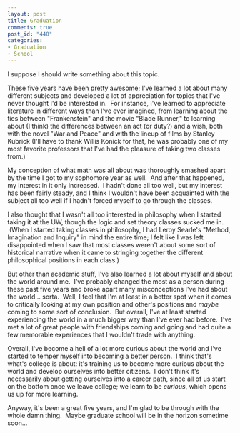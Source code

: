 ```yaml
--- 
layout: post
title: Graduation
comments: true
post_id: "448"
categories:
- Graduation
- School
---
```

I suppose I should write something about this topic.

These five years have been pretty awesome; I've learned a lot about many different subjects and developed a lot of appreciation for topics that I've never thought I'd be interested in.  For instance, I've learned to appreciate literature in different ways than I've ever imagined, from learning about the ties between "Frankenstein" and the movie "Blade Runner," to learning about (I think) the differences between an act (or duty?) and a wish, both with the novel "War and Peace" and with the lineup of films by Stanley Kubrick (I'll have to thank Willis Konick for that, he was probably one of my most favorite professors that I've had the pleasure of taking two classes from.)

My conception of what math was all about was thoroughly smashed apart by the time I got to my sophomore year as well.  And after that happened, my interest in it only increased.  I hadn't done all too well, but my interest has been fairly steady, and I think I wouldn't have been acquainted with the subject all too well if I hadn't forced myself to go through the classes.

I also thought that I wasn't all too interested in philosophy when I started taking it at the UW, though the logic and set theory classes sucked me in.  (When I started taking classes in philosophy, I had Leroy Searle's "Method, Imagination and Inquiry" in mind the entire time; I felt like I was left disappointed when I saw that most classes weren't about some sort of historical narrative when it came to stringing together the different philosophical positions in each class.)

But other than academic stuff, I've also learned a lot about myself and about the world around me.  I've probably changed the most as a person during these past five years and broke apart many misconceptions I've had about the world... sorta.  Well, I feel that I'm at least in a better spot when it comes to critically looking at my own position and other's positions and <em>maybe</em> coming to some sort of conclusion.  But overall, I've at least started experiencing the world in a much bigger way than I've ever had before.  I've met a lot of great people with friendships coming and going and had quite a few memorable experiences that I wouldn't trade with anything.

Overall, I've become a hell of a lot more curious about the world and I've started to temper myself into becoming a better person.  I think that's what's college is about: it's training us to become more curious about the world and develop ourselves into better citizens.  I don't think it's necessarily about getting ourselves into a career path, since all of us start on the bottom once we leave college; we learn to be <em>curious</em>, which opens us up for more learning.

Anyway, it's been a great five years, and I'm glad to be through with the whole damn thing.  Maybe graduate school will be in the horizon sometime soon...
